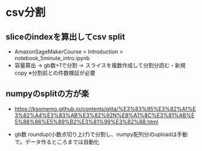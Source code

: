 # csv分割

## sliceのindexを算出してcsv split

* AmazonSageMakerCourse > Introduction > notebook_5minute_intro.ipynb
* 容量算出 -> gb数+1で分割 -> スライスを複数作成して分割分読む・新規copy ※分割前との件数検証が必要

## numpyのsplitの方が楽
* https://ksomemo.github.io/contents/qiita/%E3%83%95%E3%82%A1%E3%82%A4%E3%83%AB%E3%82%92N%E8%A1%8C%E3%81%AB%E5%88%86%E5%89%B2%E3%81%99%E3%82%8B.html

* gb数 roundup(小数点切り上げ)で分割し、numpy配列分のuploadは手動で。データ作るところまでは自動化